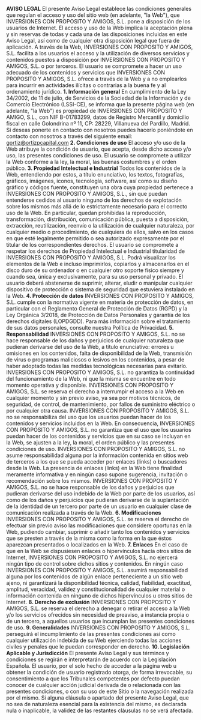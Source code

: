 **AVISO LEGAL**
El presente Aviso Legal establece las condiciones generales que regulan el acceso y uso del sitio web  (en adelante, "la Web"), que INVERSIONES CON PROPOSITO Y AMIGOS, S.L. pone a disposición de los usuarios de Internet. El acceso y uso de la Web implica la aceptación plena y sin reservas de todas y cada una de las disposiciones incluidas en este Aviso Legal, así como de cualquier otra disposición legal que fuera de aplicación. A través de la Web, INVERSIONES CON PROPOSITO Y AMIGOS, S.L. facilita a los usuarios el acceso y la utilización de diversos servicios y contenidos puestos a disposición por INVERSIONES CON PROPOSITO Y AMIGOS, S.L. o por terceros. El usuario se compromete a hacer un uso adecuado de los contenidos y servicios que INVERSIONES CON PROPOSITO Y AMIGOS, S.L. ofrece a través de la Web y a no emplearlos para incurrir en actividades ilícitas o contrarias a la buena fe y al ordenamiento jurídico.
**1. Información general**
En cumplimiento de la Ley 34/2002, de 11 de julio, de Servicios de la Sociedad de la Información y de Comercio Electrónico (LSSI-CE), se informa que la presente página web  (en adelante, "la Web") es propiedad de INVERSIONES CON PROPOSITO Y AMIGO, S.L., con NIF B-01783299, datos de Registro Mercantil y domicilio fiscal en calle Golondrina nº 11, CP: 28229, Villanueva del Pardillo, Madrid.
Si deseas ponerte en contacto con nosotros puedes hacerlo poniéndote en contacto con nosotros a través del siguiente email: gortiz@ortizpcapital.com
**2. Condiciones de uso**
El acceso y/o uso de la Web atribuye la condición de usuario, que acepta, desde dicho acceso y/o uso, las presentes condiciones de uso. El usuario se compromete a utilizar la Web conforme a la ley, la moral, las buenas costumbres y el orden público.
**3. Propiedad Intelectual e Industrial**
Todos los contenidos de la Web, entendiendo por estos, a título enunciativo, los textos, fotografías, gráficos, imágenes, iconos, tecnología, software, así como su diseño gráfico y códigos fuente, constituyen una obra cuya propiedad pertenece a INVERSIONES CON PROPOSITO Y AMIGOS, S.L., sin que puedan entenderse cedidos al usuario ninguno de los derechos de explotación sobre los mismos más allá de lo estrictamente necesario para el correcto uso de la Web.
En particular, quedan prohibidas la reproducción, transformación, distribución, comunicación pública, puesta a disposición, extracción, reutilización, reenvío o la utilización de cualquier naturaleza, por cualquier medio o procedimiento, de cualquiera de ellos, salvo en los casos en que esté legalmente permitido o sea autorizado expresamente por el titular de los correspondientes derechos.
El usuario se compromete a respetar los derechos de Propiedad Intelectual e Industrial titularidad de INVERSIONES CON PROPOSITO Y AMIGOS, S.L. Podrá visualizar los elementos de la Web e incluso imprimirlos, copiarlos y almacenarlos en el disco duro de su ordenador o en cualquier otro soporte físico siempre y cuando sea, única y exclusivamente, para su uso personal y privado. El usuario deberá abstenerse de suprimir, alterar, eludir o manipular cualquier dispositivo de protección o sistema de seguridad que estuviera instalado en la Web.
**4. Protección de datos**
INVERSIONES CON PROPOSITO Y AMIGOS, S.L. cumple con la normativa vigente en materia de protección de datos, en particular con el Reglamento General de Protección de Datos (RGPD) y la Ley Orgánica 3/2018, de Protección de Datos Personales y garantía de los derechos digitales (LOPDGDD). Para más información sobre el tratamiento de sus datos personales, consulte nuestra Política de Privacidad.
**5. Responsabilidad**
INVERSIONES CON PROPOSITO Y AMIGOS, S.L. no se hace responsable de los daños y perjuicios de cualquier naturaleza que pudieran derivarse del uso de la Web, a título enunciativo: errores u omisiones en los contenidos, falta de disponibilidad de la Web, transmisión de virus o programas maliciosos o lesivos en los contenidos, a pesar de haber adoptado todas las medidas tecnológicas necesarias para evitarlo.
INVERSIONES CON PROPOSITO Y AMIGOS, S.L. no garantiza la continuidad del funcionamiento de la Web, ni que la misma se encuentre en todo momento operativa y disponible. INVERSIONES CON PROPOSITO Y AMIGOS, S.L. se reserva el derecho a interrumpir el acceso a la Web en cualquier momento y sin previo aviso, ya sea por motivos técnicos, de seguridad, de control, de mantenimiento, por fallos de suministro eléctrico o por cualquier otra causa.
INVERSIONES CON PROPOSITO Y AMIGOS, S.L. no se responsabiliza del uso que los usuarios puedan hacer de los contenidos y servicios incluidos en la Web. En consecuencia, INVERSIONES CON PROPOSITO Y AMIGOS, S.L. no garantiza que el uso que los usuarios puedan hacer de los contenidos y servicios que en su caso se incluyan en la Web, se ajusten a la ley, la moral, el orden público y las presentes condiciones de uso.
INVERSIONES CON PROPOSITO Y AMIGOS, S.L. no asume responsabilidad alguna por la información contenida en sitios web de terceros a los que se pueda acceder por enlaces (links) o buscadores desde la Web. La presencia de enlaces (links) en la Web tiene finalidad meramente informativa y en ningún caso supone sugerencia, invitación o recomendación sobre los mismos.
INVERSIONES CON PROPOSITO Y AMIGOS, S.L. no se hace responsable de los daños y perjuicios que pudieran derivarse del uso indebido de la Web por parte de los usuarios, así como de los daños y perjuicios que pudieran derivarse de la suplantación de la identidad de un tercero por parte de un usuario en cualquier clase de comunicación realizada a través de la Web.
**6. Modificaciones**
INVERSIONES CON PROPOSITO Y AMIGOS, S.L. se reserva el derecho de efectuar sin previo aviso las modificaciones que considere oportunas en la Web, pudiendo cambiar, suprimir o añadir tanto los contenidos y servicios que se presten a través de la misma como la forma en la que éstos aparezcan presentados o localizados en la Web.
**7. Enlaces**
En el caso de que en la Web se dispusiesen enlaces o hipervínculos hacía otros sitios de Internet, INVERSIONES CON PROPOSITO Y AMIGOS, S.L. no ejercerá ningún tipo de control sobre dichos sitios y contenidos. En ningún caso INVERSIONES CON PROPOSITO Y AMIGOS, S.L. asumirá responsabilidad alguna por los contenidos de algún enlace perteneciente a un sitio web ajeno, ni garantizará la disponibilidad técnica, calidad, fiabilidad, exactitud, amplitud, veracidad, validez y constitucionalidad de cualquier material o información contenida en ninguno de dichos hipervínculos u otros sitios de Internet.
**8. Derecho de exclusión**
INVERSIONES CON PROPOSITO Y AMIGOS, S.L. se reserva el derecho a denegar o retirar el acceso a la Web y/o los servicios ofrecidos sin necesidad de preaviso, a instancia propia o de un tercero, a aquellos usuarios que incumplan las presentes condiciones de uso.
**9. Generalidades**
INVERSIONES CON PROPOSITO Y AMIGOS, S.L. perseguirá el incumplimiento de las presentes condiciones así como cualquier utilización indebida de su Web ejerciendo todas las acciones civiles y penales que le puedan corresponder en derecho.
**10. Legislación Aplicable y Jurisdicción**
El presente Aviso Legal y sus términos y condiciones se regirán e interpretarán de acuerdo con la Legislación Española. El usuario, por el solo hecho de acceder a la página web u obtener la condición de usuario registrado otorga, de forma irrevocable, su consentimiento a que los Tribunales competentes por defecto puedan conocer de cualquier acción judicial derivada de o relacionada con las presentes condiciones, o con su uso de este Sitio o la navegación realizada por el mismo.
Si alguna cláusula o apartado del presente Aviso Legal, que no sea de naturaleza esencial para la existencia del mismo, es declarada nula o inaplicable, la validez de las restantes cláusulas no se verá afectada.

